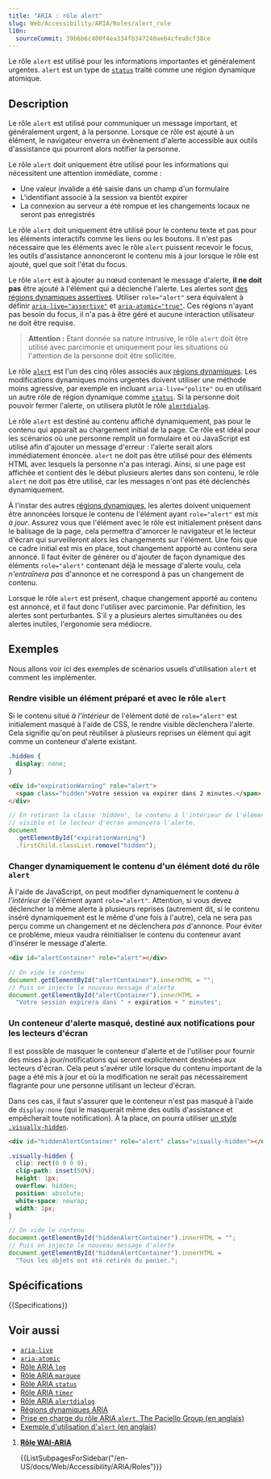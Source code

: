 ```yaml
---
title: "ARIA : rôle alert"
slug: Web/Accessibility/ARIA/Roles/alert_role
l10n:
  sourceCommit: 39b6b6c400f4ea334fb347240aeb4cfea8cf38ce
---
```


Le rôle `alert` est utilisé pour les informations importantes et généralement urgentes. `alert` est un type de [`status`](/fr/docs/Web/Accessibility/ARIA/Roles/status_role) traité comme une région dynamique atomique.

## Description

Le rôle `alert` est utilisé pour communiquer un message important, et généralement urgent, à la personne. Lorsque ce rôle est ajouté à un élément, le navigateur enverra un évènement d'alerte accessible aux outils d'assistance qui pourront alors notifier la personne.

Le rôle `alert` doit uniquement être utilisé pour les informations qui nécessitent une attention immédiate, comme&nbsp;:

- Une valeur invalide a été saisie dans un champ d'un formulaire
- L'identifiant associé à la session va bientôt expirer
- La connexion au serveur a été rompue et les changements locaux ne seront pas enregistrés

Le rôle `alert` doit uniquement être utilisé pour le contenu texte et pas pour les éléments interactifs comme les liens ou les boutons. Il n'est pas nécessaire que les éléments avec le rôle `alert` puissent recevoir le focus, les outils d'assistance annonceront le contenu mis à jour lorsque le rôle est ajouté, quel que soit l'état du focus.

Le rôle `alert` est à ajouter au nœud contenant le message d'alerte, **il ne doit pas** être ajouté à l'élément qui a déclenché l'alerte. Les alertes sont [des régions dynamiques assertives](/fr/docs/Web/Accessibility/ARIA/ARIA_Live_Regions). Utiliser `role="alert"` sera équivalent à définir [`aria-live="assertive"`](/fr/docs/Web/Accessibility/ARIA/Attributes/aria-live) et [`aria-atomic="true"`](/fr/docs/Web/Accessibility/ARIA/Attributes/aria-atomic). Ces régions n'ayant pas besoin du focus, il n'a pas à être géré et aucune interaction utilisateur ne doit être requise.

> **Attention :** Étant donnée sa nature intrusive, le rôle `alert` doit être utilisé avec parcimonie et uniquement pour les situations où l'attention de la personne doit être sollicitée.

Le rôle [`alert`](https://www.w3.org/TR/wai-aria-1.1/#alert) est l'un des cinq rôles associés aux [régions dynamiques](/fr/docs/Web/Accessibility/ARIA/ARIA_Live_Regions). Les modifications dynamiques moins urgentes doivent utiliser une méthode moins agressive, par exemple en incluant `aria-live="polite"` ou en utilisant un autre rôle de région dynamique comme [`status`](/fr/docs/Web/Accessibility/ARIA/Roles/status_role). Si la personne doit pouvoir fermer l'alerte, on utilisera plutôt le rôle [`alertdialog`](/fr/docs/Web/Accessibility/ARIA/Roles/alertdialog_role).

Le rôle `alert` est destiné au contenu affiché dynamiquement, pas pour le contenu qui apparaît au chargement initial de la page. Ce rôle est idéal pour les scénarios où une personne remplit un formulaire et où JavaScript est utilisé afin d'ajouter un message d'erreur&nbsp;: l'alerte serait alors immédiatement énoncée. `alert` ne doit pas être utilisé pour des éléments HTML avec lesquels la personne n'a pas interagi. Ainsi, si une page est affichée et contient dès le début plusieurs alertes dans son contenu, le rôle `alert` ne doit pas être utilisé, car les messages n'ont pas été déclenchés dynamiquement.

À l'instar des autres [régions dynamiques](/fr/docs/Web/Accessibility/ARIA/ARIA_Live_Regions), les alertes doivent uniquement être annoncées lorsque le contenu de l'élément ayant `role="alert"` est _mis à jour_. Assurez vous que l'élément avec le rôle est initialement présent dans le balisage de la page, cela permettra d'amorcer le navigateur et le lecteur d'écran qui surveilleront alors les changements sur l'élément. Une fois que ce cadre initial est mis en place, tout changement apporté au contenu sera annoncé. Il faut éviter de générer ou d'ajouter de façon dynamique des éléments `role="alert"` contenant déjà le message d'alerte voulu, cela _n'entraînera pas_ d'annonce et ne correspond à pas un changement de contenu.

Lorsque le rôle `alert` est présent, chaque changement apporté au contenu est annoncé, et il faut donc l'utiliser avec parcimonie. Par définition, les alertes sont perturbantes. S'il y a plusieurs alertes simultanées ou des alertes inutiles, l'ergonomie sera médiocre.

## Exemples

Nous allons voir ici des exemples de scénarios usuels d'utilisation `alert` et comment les implémenter.

### Rendre visible un élément préparé et avec le rôle `alert`

Si le contenu situé _à l'intérieur_ de l'élément doté de `role="alert"` est initialement masqué à l'aide de CSS, le rendre visible déclenchera l'alerte. Cela signifie qu'on peut réutiliser à plusieurs reprises un élément qui agit comme un conteneur d'alerte existant.

```css
.hidden {
  display: none;
}
```

```html
<div id="expirationWarning" role="alert">
  <span class="hidden">Votre session va expirer dans 2 minutes.</span>
</div>
```

```js
// En retirant la classe 'hidden', le contenu à l'intérieur de l'élément devient
// visible et le lecteur d'écran annoncera l'alerte.
document
  .getElementById("expirationWarning")
  .firstChild.classList.remove("hidden");
```

### Changer dynamiquement le contenu d'un élément doté du rôle `alert`

À l'aide de JavaScript, on peut modifier dynamiquement le contenu _à l'intérieur_ de l'élément ayant `role="alert"`. Attention, si vous devez déclencher la même alerte à plusieurs reprises (autrement dit, si le contenu inséré dynamiquement est le même d'une fois à l'autre), cela ne sera pas perçu comme un changement et ne déclenchera _pas_ d'annonce. Pour éviter ce problème, mieux vaudra réinitialiser le contenu du conteneur avant d'insérer le message d'alerte.

```html
<div id="alertContainer" role="alert"></div>
```

```js
// On vide le contenu
document.getElementById("alertContainer").innerHTML = "";
// Puis on injecte le nouveau message d'alerte
document.getElementById("alertContainer").innerHTML =
  "Votre session expirera dans " + expiration + " minutes";
```

### Un conteneur d'alerte masqué, destiné aux notifications pour les lecteurs d'écran

Il est possible de masquer le conteneur d'alerte et de l'utiliser pour fournir des mises à jour/notifications qui seront explicitement destinées aux lecteurs d'écran. Cela peut s'avérer utile lorsque du contenu important de la page a été mis à jour et où la modification ne serait pas nécessairement flagrante pour une personne utilisant un lecteur d'écran.

Dans ces cas, il faut s'assurer que le conteneur n'est pas masqué à l'aide de `display:none` (qui le masquerait même des outils d'assistance et empêcherait toute notification). À la place, on pourra utiliser [un style `.visually-hidden`](https://www.a11yproject.com/posts/how-to-hide-content/).

```html
<div id="hiddenAlertContainer" role="alert" class="visually-hidden"></div>
```

```css
.visually-hidden {
  clip: rect(0 0 0 0);
  clip-path: inset(50%);
  height: 1px;
  overflow: hidden;
  position: absolute;
  white-space: nowrap;
  width: 1px;
}
```

```js
// On vide le contenu
document.getElementById("hiddenAlertContainer").innerHTML = "";
// Puis on injecte le nouveau message d'alerte
document.getElementById("hiddenAlertContainer").innerHTML =
  "Tous les objets ont été retirés du panier.";
```

## Spécifications

{{Specifications}}

## Voir aussi

- [`aria-live`](/fr/docs/Web/Accessibility/ARIA/Attributes/aria-live)
- [`aria-atomic`](/fr/docs/Web/Accessibility/ARIA/Attributes/aria-atomic)
- [Rôle ARIA `log`](/fr/docs/Web/Accessibility/ARIA/Roles/log_role)
- [Rôle ARIA `marquee`](/fr/docs/Web/Accessibility/ARIA/Roles/marquee_role)
- [Rôle ARIA `status`](/fr/docs/Web/Accessibility/ARIA/Roles/status_role)
- [Rôle ARIA `timer`](/fr/docs/Web/Accessibility/ARIA/Roles/timer_role)
- [Rôle ARIA `alertdialog`](/fr/docs/Web/Accessibility/ARIA/Roles/alertdialog_role)
- [Régions dynamiques ARIA](/fr/docs/Web/Accessibility/ARIA/ARIA_Live_Regions)
- [Prise en charge du rôle ARIA `alert`, The Paciello Group (en anglais)](https://www.tpgi.com/aria-alert-support/)
- [Exemple d'utilisation d'`alert` (en anglais)](https://www.w3.org/WAI/ARIA/apg/patterns/alert/examples/alert/)

<section id="Quick_links">

1. [**Rôle WAI-ARIA**](/fr/docs/Web/Accessibility/ARIA/Roles)

   {{ListSubpagesForSidebar("/en-US/docs/Web/Accessibility/ARIA/Roles")}}

</section>
